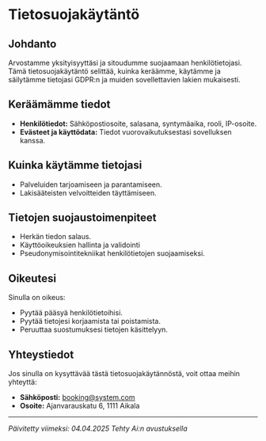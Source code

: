 # Tietosuojakäytäntö

## Johdanto
Arvostamme yksityisyyttäsi ja sitoudumme suojaamaan henkilötietojasi. Tämä tietosuojakäytäntö selittää, kuinka keräämme, käytämme ja säilytämme tietojasi GDPR:n ja muiden sovellettavien lakien mukaisesti.

## Keräämämme tiedot
- **Henkilötiedot:** Sähköpostiosoite, salasana, syntymäaika, rooli, IP-osoite.
- **Evästeet ja käyttödata:** Tiedot vuorovaikutuksestasi sovelluksen kanssa.

## Kuinka käytämme tietojasi
- Palveluiden tarjoamiseen ja parantamiseen.
- Lakisääteisten velvoitteiden täyttämiseen.

## Tietojen suojaustoimenpiteet
- Herkän tiedon salaus.
- Käyttöoikeuksien hallinta ja validointi
- Pseudonymisointitekniikat henkilötietojen suojaamiseksi.

## Oikeutesi
Sinulla on oikeus:
- Pyytää pääsyä henkilötietoihisi.
- Pyytää tietojesi korjaamista tai poistamista.
- Peruuttaa suostumuksesi tietojen käsittelyyn.

## Yhteystiedot
Jos sinulla on kysyttävää tästä tietosuojakäytännöstä, voit ottaa meihin yhteyttä:
- **Sähköposti:** booking@system.com 
- **Osoite:** Ajanvarauskatu 6, 1111 Aikala

---
_Päivitetty viimeksi: 04.04.2025_
_Tehty Ai:n avustuksella_
